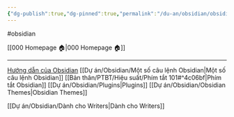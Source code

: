 ```yaml
---
{"dg-publish":true,"dg-pinned":true,"permalink":"/du-an/obsidian/obsidian/","pinned":true,"dgPassFrontmatter":true}
---
```


#obsidian

[[000 Homepage 🏠\|000 Homepage 🏠]]
___
[Hướng dẫn của Obsidian](https://publish.obsidian.md/help-vi/)
[[Dự án/Obsidian/Một số câu lệnh Obsidian\|Một số câu lệnh Obsidian]]
[[Bản thân/PTBT/Hiệu suất/Phím tắt 101#^4c06bf\|Phím tắt Obsidian]]
[[Dự án/Obsidian/Plugins\|Plugins]]
[[Dự án/Obsidian/Obsidian Themes\|Obsidian Themes]]

[[Dự án/Obsidian/Dành cho Writers\|Dành cho Writers]]